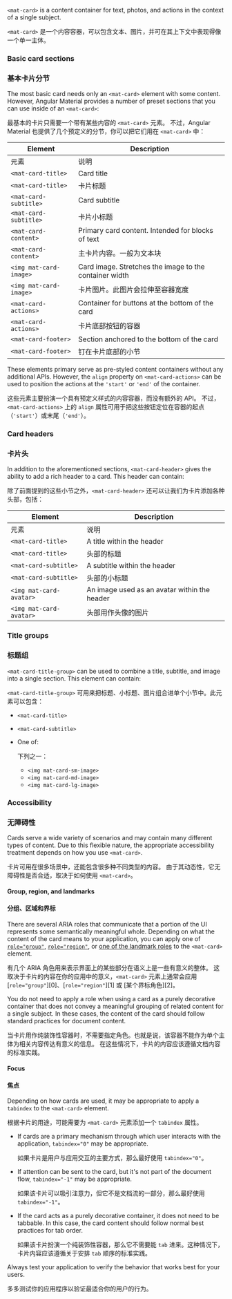`<mat-card>` is a content container for text, photos, and actions in the context of a single subject.

`<mat-card>` 是一个内容容器，可以包含文本、图片，并可在其上下文中表现得像一个单一主体。

<!-- example(card-overview) -->

### Basic card sections

### 基本卡片分节

The most basic card needs only an `<mat-card>` element with some content. However, Angular Material
provides a number of preset sections that you can use inside of an `<mat-card>`:

最基本的卡片只需要一个带有某些内容的 `<mat-card>` 元素。
不过，Angular Material 也提供了几个预定义的分节，你可以把它们用在 `<mat-card>` 中：

| Element                | Description                                            |
| ---------------------- | ------------------------------------------------------ |
| 元素               | 说明                                                              |
| `<mat-card-title>`     | Card title                                             |
| `<mat-card-title>`     | 卡片标题 |
| `<mat-card-subtitle>`  | Card subtitle                                          |
| `<mat-card-subtitle>`  | 卡片小标题 |
| `<mat-card-content>`   | Primary card content. Intended for blocks of text      |
| `<mat-card-content>`   | 主卡片内容。一般为文本块 |
| `<img mat-card-image>` | Card image. Stretches the image to the container width |
| `<img mat-card-image>` | 卡片图片。此图片会拉伸至容器宽度 |
| `<mat-card-actions>`   | Container for buttons at the bottom of the card        |
| `<mat-card-actions>`   | 卡片底部按钮的容器 |
| `<mat-card-footer>`    | Section anchored to the bottom of the card             |
| `<mat-card-footer>`    | 钉在卡片底部的小节 |

These elements primary serve as pre-styled content containers without any additional APIs. 
However, the `align` property on `<mat-card-actions>` can be used to position the actions at the 
`'start'` or `'end'` of the container.  

这些元素主要扮演一个具有预定义样式的内容容器，而没有额外的 API。
不过，`<mat-card-actions>` 上的 `align` 属性可用于把这些按钮定位在容器的起点（`'start'`）或末尾（`'end'`）。

### Card headers

### 卡片头

In addition to the aforementioned sections, `<mat-card-header>` gives the ability to add a rich
header to a card. This header can contain:

除了前面提到的这些小节之外，`<mat-card-header>` 还可以让我们为卡片添加各种头部，包括：

| Element                 | Description                                  |
| ----------------------- | -------------------------------------------- |
| 元素                | 说明                                                             |
| `<mat-card-title>`      | A title within the header                    |
| `<mat-card-title>`      | 头部的标题 |
| `<mat-card-subtitle>`   | A subtitle within the header                 |
| `<mat-card-subtitle>`   | 头部的小标题 |
| `<img mat-card-avatar>` | An image used as an avatar within the header |
| `<img mat-card-avatar>` | 头部用作头像的图片 |

### Title groups

### 标题组

`<mat-card-title-group>` can be used to combine a title, subtitle, and image into a single section.
This element can contain:

`<mat-card-title-group>` 可用来把标题、小标题、图片组合进单个小节中。此元素可以包含：

* `<mat-card-title>`
* `<mat-card-subtitle>`
* One of:

  下列之一：

    * `<img mat-card-sm-image>`
    * `<img mat-card-md-image>`
    * `<img mat-card-lg-image>`

### Accessibility

### 无障碍性

Cards serve a wide variety of scenarios and may contain many different types of content.
Due to this flexible nature, the appropriate accessibility treatment depends on how you use
`<mat-card>`.

卡片可用在很多场景中，还能包含很多种不同类型的内容。
由于其动态性，它无障碍性是否合适，取决于如何使用 `<mat-card>`。

#### Group, region, and landmarks

#### 分组、区域和界标

There are several ARIA roles that communicate that a portion of the UI represents some semantically
meaningful whole. Depending on what the content of the card means to your application, you can apply
one of [`role="group"`][role-group], [`role="region"`][role-region], or
[one of the landmark roles][aria-landmarks] to the `<mat-card>` element.

有几个 ARIA 角色用来表示界面上的某些部分在语义上是一些有意义的整体。
这取决于卡片的内容在你的应用中的意义，`<mat-card>` 元素上通常会应用 [`role="group"`][0]、[`role="region"`][1] 或 [某个界标角色][2]。

You do not need to apply a role when using a card as a purely decorative container that does not
convey a meaningful grouping of related content for a single subject. In these cases, the content
of the card should follow standard practices for document content.

当卡片用作纯装饰性容器时，不需要指定角色。也就是说，该容器不能作为单个主体为相关内容传达有意义的信息。
在这些情况下，卡片的内容应该遵循文档内容的标准实践。

#### Focus

#### 焦点

Depending on how cards are used, it may be appropriate to apply a `tabindex` to the `<mat-card>`
element. 

根据卡片的用途，可能需要为 `<mat-card>` 元素添加一个 `tabindex` 属性。

* If cards are a primary mechanism through which user interacts with the application, `tabindex="0"`
  may be appropriate. 

  如果卡片是用户与应用交互的主要方式，那么最好使用 `tabindex="0"`。

* If attention can be sent to the card, but it's not part of the document flow, `tabindex="-1"` may
  be appropriate.

  如果该卡片可以吸引注意力，但它不是文档流的一部分，那么最好使用 `tabindex="-1"`。

* If the card acts as a purely decorative container, it does not need to be tabbable. In this case,
  the card content should follow normal best practices for tab order.

  如果该卡片扮演一个纯装饰性容器，那么它不需要能 `tab` 进来。这种情况下，卡片内容应该遵循关于安排 `tab` 顺序的标准实践。

Always test your application to verify the behavior that works best for your users.

多多测试你的应用程序以验证最适合你的用户的行为。

[role-group]: https://www.w3.org/TR/wai-aria/#group

[role-region]: https://www.w3.org/TR/wai-aria/#region

[aria-landmarks]: https://www.w3.org/TR/wai-aria/#landmark

